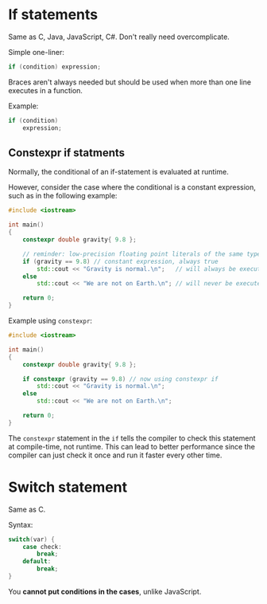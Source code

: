 # If statements

Same as C, Java, JavaScript, C#. Don't really need overcomplicate.

Simple one-liner:

```cpp
if (condition) expression;
```

Braces aren't always needed but should be used when
more than one line executes in a function.

Example:

```cpp
if (condition)
    expression;
```

## Constexpr if statments


Normally, the conditional of an if-statement is evaluated at runtime.

However, consider the case where the conditional is a constant expression, such as in the following example:

```cpp
#include <iostream>

int main()
{
	constexpr double gravity{ 9.8 };

	// reminder: low-precision floating point literals of the same type can be tested for equality
	if (gravity == 9.8) // constant expression, always true
		std::cout << "Gravity is normal.\n";   // will always be executed
	else
		std::cout << "We are not on Earth.\n"; // will never be executed

	return 0;
}
``` 

Example using `constexpr`:

```cpp
#include <iostream>

int main()
{
	constexpr double gravity{ 9.8 };

	if constexpr (gravity == 9.8) // now using constexpr if
		std::cout << "Gravity is normal.\n";
	else
		std::cout << "We are not on Earth.\n";

	return 0;
}
```

The `constexpr` statement in the `if` tells the compiler to check this
statement at compile-time, not runtime. This can lead to better performance since the compiler can just check it once and run it faster
every other time.

# Switch statement

Same as C.

Syntax:

```cpp
switch(var) {
    case check:
        break;
    default:
        break;
}
```

You **cannot put conditions in the cases**, unlike JavaScript.
